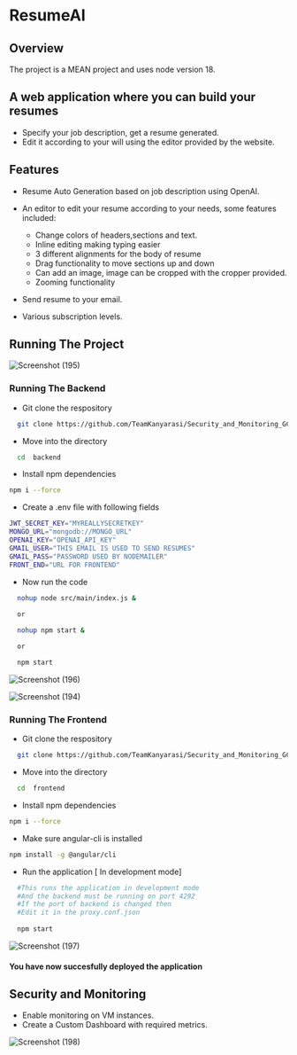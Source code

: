 # ResumeAI

## Overview
The project is a MEAN project and uses node version 18.

## A web application where you can build your resumes
- Specify your job description, get a resume generated.
- Edit it according to your will using the editor provided by the website.

## Features

- Resume Auto Generation based on job description using OpenAI.
- An editor to edit your resume according to your needs, some features included:

    - Change colors of headers,sections and text.
    - Inline editing making typing easier
    - 3 different alignments for the body of resume
    - Drag functionality to move sections up and down
    - Can add an image, image can be cropped with the cropper provided.
    - Zooming functionality 
- Send resume to your email.
- Various subscription levels.

## Running The Project

![Screenshot (195)](https://github.com/TeamKanyarasi/Security_and_Monitoring_GCP_ResumeAI/assets/139607786/555b139f-61d4-4d79-9905-a61c3b590868)

### Running The Backend 
- Git clone the respository
```bash
  git clone https://github.com/TeamKanyarasi/Security_and_Monitoring_GCP_ResumeAI.git
```
- Move into the directory
```bash
  cd  backend
```
- Install npm dependencies 
```bash
npm i --force
```
- Create a .env file with following fields
```bash
JWT_SECRET_KEY="MYREALLYSECRETKEY"
MONGO_URL="mongodb://MONGO_URL"
OPENAI_KEY="OPENAI_API_KEY"
GMAIL_USER="THIS EMAIL IS USED TO SEND RESUMES"
GMAIL_PASS="PASSWORD USED BY NODEMAILER"
FRONT_END="URL FOR FRONTEND"
```
- Now run the code
```bash
  nohup node src/main/index.js & 
  
  or

  nohup npm start &

  or

  npm start
```

![Screenshot (196)](https://github.com/TeamKanyarasi/Security_and_Monitoring_GCP_ResumeAI/assets/139607786/e91012aa-78ff-4df8-b296-385a58ce8749)

![Screenshot (194)](https://github.com/TeamKanyarasi/Security_and_Monitoring_GCP_ResumeAI/assets/139607786/5dd67ea8-1451-47d6-bf27-16037e587bbd)

### Running The Frontend
- Git clone the respository
```bash
  git clone https://github.com/TeamKanyarasi/Security_and_Monitoring_GCP_ResumeAI.git
```
- Move into the directory
```bash
  cd  frontend
```
- Install npm dependencies 
```bash
npm i --force
```

- Make sure angular-cli is installed
```bash
npm install -g @angular/cli
```
- Run the application [ In development mode]
```bash
  #This runs the application in development mode 
  #And the backend must be running on port 4292
  #If the port of backend is changed then
  #Edit it in the proxy.conf.json
  
  npm start
  ```

![Screenshot (197)](https://github.com/TeamKanyarasi/Security_and_Monitoring_GCP_ResumeAI/assets/139607786/2dbf360b-9bb7-4307-8067-b77ca48af2b9)

#### You have now succesfully deployed the application

## Security and Monitoring
 - Enable monitoring on VM instances.
 - Create a Custom Dashboard with required metrics.

![Screenshot (198)](https://github.com/TeamKanyarasi/Security_and_Monitoring_GCP_ResumeAI/assets/139607786/9c2dbb0e-7d56-4578-a1ec-5af1ccea1263)
